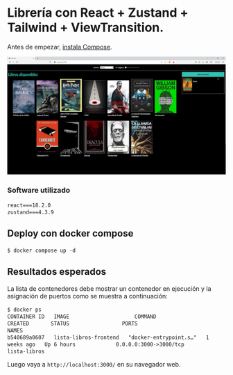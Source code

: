 # Librería con React + Zustand + Tailwind + ViewTransition.

Antes de empezar,
[instala Compose](https://docs.docker.com/compose/install/).

![Alt text](libreria.jpg)

### Software utilizado

```
react===18.2.0
zustand===4.3.9
```

## Deploy con docker compose

```
$ docker compose up -d
```

## Resultados esperados

La lista de contenedores debe mostrar un contenedor en ejecución y la asignación de puertos como se muestra a continuación:
```
$ docker ps
CONTAINER ID   IMAGE                     COMMAND                  CREATED       STATUS                 PORTS                               NAMES
b540689a0607   lista-libros-frontend   "docker-entrypoint.s…"   1 weeks ago   Up 6 hours             0.0.0.0:3000->3000/tcp              lista-libros
```

Luego vaya a `http://localhost:3000/` en su navegador web.
